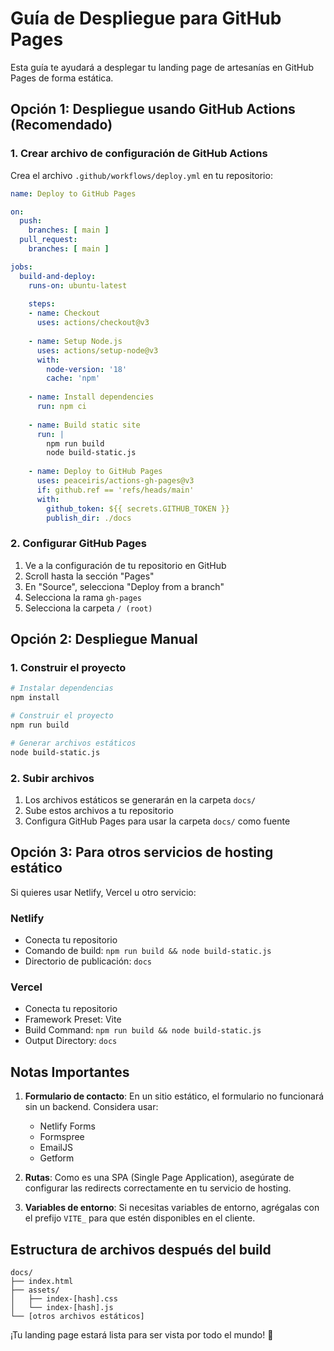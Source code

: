 # Guía de Despliegue para GitHub Pages

Esta guía te ayudará a desplegar tu landing page de artesanías en GitHub Pages de forma estática.

## Opción 1: Despliegue usando GitHub Actions (Recomendado)

### 1. Crear archivo de configuración de GitHub Actions

Crea el archivo `.github/workflows/deploy.yml` en tu repositorio:

```yaml
name: Deploy to GitHub Pages

on:
  push:
    branches: [ main ]
  pull_request:
    branches: [ main ]

jobs:
  build-and-deploy:
    runs-on: ubuntu-latest
    
    steps:
    - name: Checkout
      uses: actions/checkout@v3
      
    - name: Setup Node.js
      uses: actions/setup-node@v3
      with:
        node-version: '18'
        cache: 'npm'
        
    - name: Install dependencies
      run: npm ci
      
    - name: Build static site
      run: |
        npm run build
        node build-static.js
        
    - name: Deploy to GitHub Pages
      uses: peaceiris/actions-gh-pages@v3
      if: github.ref == 'refs/heads/main'
      with:
        github_token: ${{ secrets.GITHUB_TOKEN }}
        publish_dir: ./docs
```

### 2. Configurar GitHub Pages

1. Ve a la configuración de tu repositorio en GitHub
2. Scroll hasta la sección "Pages"
3. En "Source", selecciona "Deploy from a branch"
4. Selecciona la rama `gh-pages`
5. Selecciona la carpeta `/ (root)`

## Opción 2: Despliegue Manual

### 1. Construir el proyecto

```bash
# Instalar dependencias
npm install

# Construir el proyecto
npm run build

# Generar archivos estáticos
node build-static.js
```

### 2. Subir archivos

1. Los archivos estáticos se generarán en la carpeta `docs/`
2. Sube estos archivos a tu repositorio
3. Configura GitHub Pages para usar la carpeta `docs/` como fuente

## Opción 3: Para otros servicios de hosting estático

Si quieres usar Netlify, Vercel u otro servicio:

### Netlify
- Conecta tu repositorio
- Comando de build: `npm run build && node build-static.js`
- Directorio de publicación: `docs`

### Vercel
- Conecta tu repositorio
- Framework Preset: Vite
- Build Command: `npm run build && node build-static.js`
- Output Directory: `docs`

## Notas Importantes

1. **Formulario de contacto**: En un sitio estático, el formulario no funcionará sin un backend. Considera usar:
   - Netlify Forms
   - Formspree
   - EmailJS
   - Getform

2. **Rutas**: Como es una SPA (Single Page Application), asegúrate de configurar las redirects correctamente en tu servicio de hosting.

3. **Variables de entorno**: Si necesitas variables de entorno, agrégalas con el prefijo `VITE_` para que estén disponibles en el cliente.

## Estructura de archivos después del build

```
docs/
├── index.html
├── assets/
│   ├── index-[hash].css
│   └── index-[hash].js
└── [otros archivos estáticos]
```

¡Tu landing page estará lista para ser vista por todo el mundo! 🚀